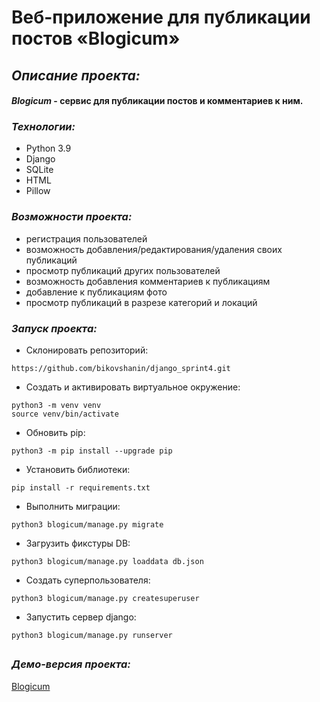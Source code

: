 # Веб-приложение для публикации постов «Blogicum»

## _Описание проекта:_

#### **_*Blogicum*_ - сервис для публикации постов и комментариев к ним.**


### _Технологии:_

* Python 3.9
* Django
* SQLite
* HTML
* Pillow

### _Возможности проекта:_
* регистрация пользователей
* возможность добавления/редактирования/удаления своих публикаций
* просмотр публикаций других пользователей
* возможность добавления комментариев к публикациям
* добавление к публикациям фото
* просмотр публикаций в разрезе категорий и локаций 

### _Запуск проекта:_
- Склонировать репозиторий:
```
https://github.com/bikovshanin/django_sprint4.git
```
- Создать и активировать виртуальное окружение:
```
python3 -m venv venv
source venv/bin/activate
```
- Обновить pip:
```
python3 -m pip install --upgrade pip
```
- Установить библиотеки:
```
pip install -r requirements.txt
```
- Выполнить миграции:
```
python3 blogicum/manage.py migrate
```
- Загрузить фикстуры DB:
```
python3 blogicum/manage.py loaddata db.json
```
- Создать суперпользователя:
```
python3 blogicum/manage.py createsuperuser
```
- Запустить сервер django:
```
python3 blogicum/manage.py runserver
```
##
### _Демо-версия проекта:_
[Blogicum](http://bikovshanin.pythonanywhere.com)

##
